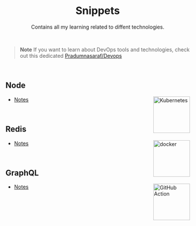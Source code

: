 <h1 align="center"> Snippets </h1>

<p align="center"> Contains all my learning related to diffent technologies. </p>

<br>

> **Note** If you want to learn about DevOps tools and technologies, check out this dedicated [Pradumnasaraf/Devops](https://github.com/Pradumnasaraf/DevOps/)

<br>

## Node

<img align="right" src="https://github.com/Pradumnasaraf/Snippets/assets/51878265/3ca93d20-3ffc-4796-94a1-314e7567fbbe" height="100" alt="Kubernetes"> 

- [Notes](Node/README.md)

<br>

## Redis

<img align="right" src="https://github.com/Pradumnasaraf/Snippets/assets/51878265/25bad6a3-3ed5-4c8c-9fd4-716600af0459 " height="100" alt="docker"> 

- [Notes](Redis/README.md)

<br>

## GraphQL

<img align="right" src="https://github.com/Pradumnasaraf/Snippets/assets/51878265/f0f727d8-1245-474b-8ab7-43051b43b8b3" height="100" alt="GitHub Action"> 

- [Notes](GraphQL/README.md)

<br>
